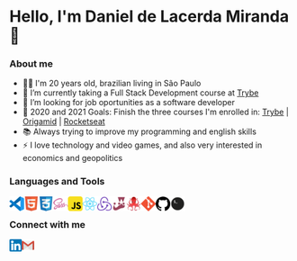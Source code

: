 # Hello, I'm Daniel de Lacerda Miranda 👋

### About me

- 🧔🏽 I'm 20 years old, brazilian living in São Paulo
- 🌱 I’m currently taking a Full Stack Development course at [Trybe](https://www.betrybe.com/)
- 👯 I’m looking for job oportunities as a software developer
- 🥅 2020 and 2021 Goals: Finish the three courses I'm enrolled in: [Trybe](https://www.betrybe.com/) | [Origamid](https://www.origamid.com/) | [Rocketseat](https://rocketseat.com.br/)
- 📚 Always trying to improve my programming and english skills
- ⚡ I love technology and video games, and also very interested in economics and geopolitics

### Languages and Tools

<img align="left" alt="Visual Studio Code" width="26px" src="https://github.com/DanielLMiranda/DanielLMiranda/blob/master/icons/vscode.png" />
<img align="left" alt="HTML5" width="26px" src="https://github.com/DanielLMiranda/DanielLMiranda/blob/master/icons/html5.png" />
<img align="left" alt="CSS3" width="26px" src="https://github.com/DanielLMiranda/DanielLMiranda/blob/master/icons/css3.png" />
<img align="left" alt="Sass" width="26px" src="https://github.com/DanielLMiranda/DanielLMiranda/blob/master/icons/sass.png" />
<img align="left" alt="JavaScript" width="26px" src="https://github.com/DanielLMiranda/DanielLMiranda/blob/master/icons/javascript.png" />
<img align="left" alt="React" width="26px" src="https://github.com/DanielLMiranda/DanielLMiranda/blob/master/icons/react.png" />
<img align="left" alt="Redux" width="26px" src="https://github.com/DanielLMiranda/DanielLMiranda/blob/master/icons/redux.png" />
<img align="left" alt="Jest" width="26px" src="https://github.com/DanielLMiranda/DanielLMiranda/blob/master/icons/jest.png" />
<img align="left" alt="RTL" width="26px" src="https://github.com/DanielLMiranda/DanielLMiranda/blob/master/icons/rtl.png" />
<img align="left" alt="Git" width="26px" src="https://github.com/DanielLMiranda/DanielLMiranda/blob/master/icons/git.png" />
<img align="left" alt="GitHub" width="26px" src="https://github.com/DanielLMiranda/DanielLMiranda/blob/master/icons/github.png" />
<img align="left" alt="Terminal" width="26px" src="https://github.com/DanielLMiranda/DanielLMiranda/blob/master/icons/terminal.png" />

<br />

### Connect with me

[<img align="left" alt="Daniel L. Miranda | LinkedIn" width="22px" src="https://github.com/DanielLMiranda/DanielLMiranda/blob/master/icons/linkedin.png" />](https://www.linkedin.com/in/daniellmiranda/)
[<img align="left" alt="Daniel L. Miranda | Email" width="22px" src="https://github.com/DanielLMiranda/DanielLMiranda/blob/master/icons/gmail.png" />](mailto:danieldelacerdamiranda@gmail.com)

<!--
**DanielLMiranda/DanielLMiranda** is a ✨ _special_ ✨ repository because its `README.md` (this file) appears on your GitHub profile.

Here are some ideas to get you started:

- 🔭 I’m currently working on ...
- 🌱 I’m currently learning ...
- 👯 I’m looking to collaborate on ...
- 🤔 I’m looking for help with ...
- 💬 Ask me about ...
- 📫 How to reach me: ...
- 😄 Pronouns: ...
- ⚡ Fun fact: ...
-->
